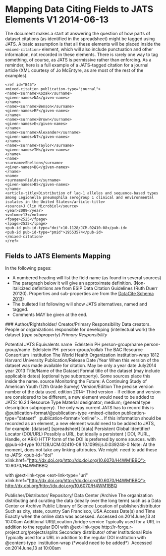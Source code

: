 # Mapping Data Citing Fields to JATS Elements  V1 2014-06-13

The document makes a start at answering the question of how parts of dataset citations  (as identified in the spreadsheet) might be tagged using JATS. 
A basic assumption is that all these elements will be placed inside the `<mixed-citation>` element, which will also include punctuation and other information, not recorded in these elements. There is rarely one way to tag something, of course, as JATS is permissive rather than enforcing.
As a reminder, here is a full example of a JATS-tagged citation for a journal article (XML courtesy of Jo McEntyre, as are most of the rest of the examples).


	<ref id="B45">
	<mixed-citation publication-type="journal">
	<name><surname>Kozak</surname>
	<given-names>NA</given-names>
	</name>
	<name><surname>Benson</surname>
	<given-names>RF</given-names>
	</name>
	<name><surname>Brown</surname>
	<given-names>E</given-names>
	</name>
	<name><surname>Alexander</surname>
	<given-names>NT</given-names>
	</name>
	<name><surname>Taylor</surname>
	<given-names>TH</given-names>
	</name>
	<name>
	<surname>Shelton</surname>
	<given-names>BG</given-names>
	</name>
	<name>
	<surname>Fields</surname>
	<given-names>BS</given-names>
	</name>
	<article-title>Distribution of lag-1 alleles and sequence-based types among Legionella pneumophila serogroup 1 clinical and environmental isolates in the United States</article-title>
	<source>J Clin Microbiol</source>
	<year>2009</year>
	<volume>13</volume>
	<fpage>2525</fpage>
	<lpage>2535</lpage>
	<pub-id pub-id-type="doi">10.1128/JCM.02410-08</pub-id>
	<pub-id pub-id-type="pmid">19553574</pub-id>
	</mixed-citation>
	</ref>

## Fields to JATS Elements Mapping

In the following pages: 
- A numbered heading will list the field name (as found in several sources)  
- The paragraph below it will give an approximate definition. (Non-italicized definitions are from ESIP Data Citation Guidelines (Ruth Duerr 20120). Properties and sub-properties are from the [DataCite Schema 2013](http://schema.datacite.org/meta/kernel-3/index.html))  
- The bulleted list following will show JATS alternatives, named and tagged.   
- Comments MAY be given at the end.  

### Author/Rightsholder/ Creator/Primary Responsibility
Data creators. People or organizations responsible for developing (intellectual work) the dataset (_type subproperty_) _Primary Responsibility_

Potential JATS Equivalents
name
<name> <surname>Edelstein</surname> <given-names>PH</given-names> </name>person-group/name
person-group/name
<person-group person-group-type=”author”>
<name> <surname>Edelstein</surname> <given-names>PH</given-names> </name>
person-group/collab
<person-group person-group-type=”author”>
<collab collab-type=”compilers”>The BAC Resource Consortium</collab> </person-group>
institution
<institution>The World Health Organization</institution>
institution-wrap
<institution-wrap>
<institution-id institution-id-type="Ringgold">1812</institution-id> <institution content-type="university">
Harvard University</institution>
</institution-wrap>
Publication/Release Date /Year
When this version of the dataset was made available for citation. May be only a year
date
<date iso-8601-date=”2014-07”>
<month>July</month><year>2014</year>
</date>
year
<year iso-8601-date=”2014-07”>2013</year>
Title/Name of the Dataset
Formal title  of the dataset (may include applicable dates) (optional type subproperty). Some sources place this inside the name.
source
<source>Monitoring the Future: A Continuing Study of American Youth (12th Grade Survey)</source>
Version/Edition
The precise version number of the data used.
edition
<edition>2014- Third</edition>
version - If edition and version are considered to be different, a new element would need to be added to JATS:
<version>16.2.1</version>
Resource Type
Material designator; medium; (general type description subpropery).
The only way current JATS has to record this is @publication-format/@publication-type
<mixed-citation publication-type=”dataset”    publication-format=”online”>...
If this information should be recorded as an element, a new element would need to be added to JATS, for example:
[<data-format>dataset</data-format>]
[<data-format>spreadsheet</data-format>]
[<data-format>data</data-format>]
Persistent Global Identifier/ Locator (DOI/URL)
Possibly a URL, but ideally a persistent ( DOI, PURL, Handle, or ARK) HTTP form of the DOI is preferred by some sources.
<pub-id> with @pub-id-type
<pub-id pub-id-type="doi">10.1128/JCM.02410-08</pub-id>
<pub-id pub-id-type="doi">10.1099/ijs.0.039248-0</pub-id>
	Note: At the moment, <pub-id> does not take any linking attributes. We might 	need to add these to JATS:
<pub-id="doi" xlink:href="http://dx.doi.org/http://dx.doi.org/10.6070/H4WM1BBQ">
10.6070/H4WM1BBQ</doi>

<ext-link> with @ext-link-type
<ext-link-type="uri" xlink:href="http://dx.doi.org/http://dx.doi.org/10.6070/H4WM1BBQ">
http://dx.doi.org/http://dx.doi.org/10.6070/H4WM1BBQ</ext-link>

<uri>
<uri xlink:href="http://www.biomedcentral.com/1471-2180/13/198"</uri>
Publisher/Distributor/ Repository/ Data Center /Archive
The organization distributing and curating the data (ideally over the long term) such as a Data Center or Archive
<publisher-name>
<publisher-name>Public Library of Science</publisher-name>
Location of publisher/distributor
Such as city, state, country
<publisher-loc>
<publisher-loc>San Francisco, USA</publisher-loc>
Access Date(s) and Time
Exactly when the online data was accessed.
<date-in-citation>
<date-in-citation iso-8601-date=”2014-06-13:10:00”>
Accessed on:<year>2014</year, <month>June</month>,<day>13</day> at 10:00am</date-in-citation>
Additional URI/Location /bridge service
Typically used for a URL in addition to the regular DOI
<ext-link> with @ext-link-type
<ext-link ext-link-type="uri" xlink:href="http://
r-forge.r-project.org/projects/splits">
http://r-forge.r-project.org/projects/splits</ext-link>

<uri>
<uri xlink:href="http://www.biomedcentral.com/1471-2180/13/198"</uri>
 Secondary distributor/ other Institutional Role
Typically used for a URL in addition to the regular DOI
     institution with @content-type      institution-wrap (*would need to be added*) 
<date-in-citation iso-8601-date=”2014-06-13:10:00”>
Accessed on:<year>2014</year, <month>June</month>,<day>13</day> at 10:00am</date-in-citation>
